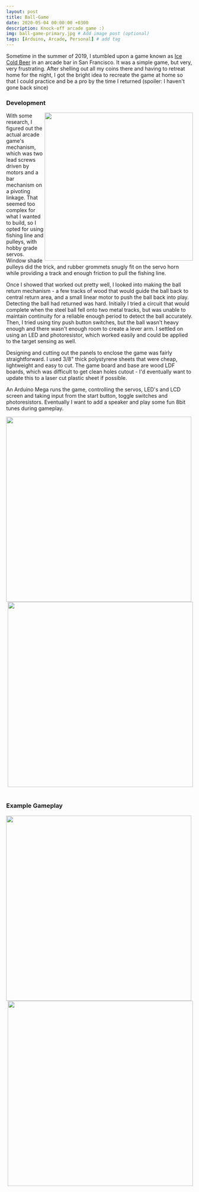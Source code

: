 ```yaml
---
layout: post
title: Ball-Game
date: 2020-05-04 00:00:00 +0300
description: Knock-off arcade game :)
img: ball-game-primary.jpg # Add image post (optional)
tags: [Arduino, Arcade, Personal] # add tag
---
```


Sometime in the summer of 2019, I stumbled upon a game known as <a href="https://en.wikipedia.org/wiki/Ice_Cold_Beer" target="_blank">Ice Cold Beer</a> in an arcade bar in San Francisco. It was a simple game, but very, very frustrating. After shelling out all my coins there and having to retreat home for the night, I got the bright idea to recreate the game at home so that I could practice and be a pro by the time I returned (spoiler: I haven't gone back since)

### Development

<img align="right" height="400"  src="{{site.baseurl}}/assets/img/ball-game-1.gif">
With some research, I figured out the actual arcade game's mechanism, which was two lead screws driven by motors and a bar mechanism on a pivoting linkage. That seemed too complex for what I wanted to build, so I opted for using fishing line and pulleys, with hobby grade servos. Window shade pulleys did the trick, and rubber grommets snugly fit on the servo horn while providing a track and enough friction to pull the fishing line.

Once I showed that worked out pretty well, I looked into making the ball return mechanism - a few tracks of wood that would guide the ball back to central return area, and a small linear motor to push the ball back into play. Detecting the ball had returned was hard. Initially I tried a circuit that would complete when the steel ball fell onto two metal tracks, but was unable to maintain continuity for a reliable enough period to detect the ball accurately. Then, I tried using tiny push button switches, but the ball wasn't heavy enough and there wasn't enough room to create a lever arm. I settled on using an LED and photoresistor, which worked easily and could be applied to the target sensing as well.

Designing and cutting out the panels to enclose the game was fairly straightforward. I used 3/8" thick polystyrene sheets that were cheap, lightweight and easy to cut. The game board and base are wood LDF boards, which was difficult to get clean holes cutout - I'd eventually want to update this to a laser cut plastic sheet if possible. 

An Arduino Mega runs the game, controlling the servos, LED's and LCD screen and taking input from the start button, toggle switches and photoresistors. Eventually I want to add a speaker and play some fun 8bit tunes during gameplay. 

<img align="left" height="500"  src="{{site.baseurl}}/assets/img/ball-game-1.jpg">

<img align="right" height="500"  src="{{site.baseurl}}/assets/img/ball-game-2.jpg">

<br clear="all"/><br/>


### Example Gameplay

<img align="left" height="500"  src="{{site.baseurl}}/assets/img/ball-game-2.gif">

<img align="right" height="500"  src="{{site.baseurl}}/assets/img/ball-game-primary.jpg">

<br clear="all"/><br/>




